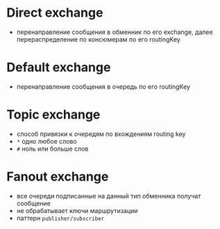 # Direct exchange
- перенаправление сообщения в обменник по его exchange, далее перераспределение по консюмерам по его routingKey
  
# Default exchange
- перенаправление сообщения в очередь по его routingKey

# Topic exchange
- способ привязки к очередям по вхождениям routing key
- `*` одно любое слово
- `#` ноль или больше слов

# Fanout exchange
- все очереди подписанные на данный тип обменника получат сообщение
- не обрабатывает ключи маршрутизации
- паттерн `publisher/subscriber`

